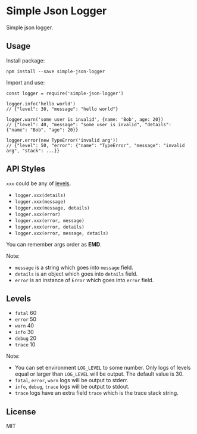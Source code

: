 # Simple Json Logger

Simple json logger.

## Usage

Install package:

`npm install --save simple-json-logger`

Import and use:

```
const logger = require('simple-json-logger')

logger.info('hello world') 
// {"level": 30, "message": "hello world"}

logger.warn('some user is invalid', {name: 'Bob', age: 20})
// {"level": 40, "message": "some user is invalid", "details": {"name": "Bob", "age": 20}}

logger.error(new TypeError('invalid arg'))
// {"level": 50, "error": {"name": "TypeError", "message": "invalid arg", "stack": ...}}
```

## API Styles

`xxx` could be any of [levels](#levels).

- `logger.xxx(details)`
- `logger.xxx(message)`
- `logger.xxx(message, details)`
- `logger.xxx(error)`
- `logger.xxx(error, message)`
- `logger.xxx(error, details)`
- `logger.xxx(error, message, details)`

You can remember args order as **EMD**.

Note:

- `message` is a string which goes into `message` field.
- `details` is an object which goes into `details` field.
- `error` is an instance of `Error` which goes into `error` field.

## Levels

- `fatal`   60
- `error`   50
- `warn`    40
- `info`    30
- `debug`   20
- `trace`   10

Note:

- You can set environment `LOG_LEVEL` to some number. Only logs of levels equal or larger than `LOG_LEVEL` will
be output. The default value is 30.
- `fatal`, `error`, `warn` logs will be output to stderr.
- `info`, `debug`, `trace` logs will be output to stdout.
- `trace` logs have an extra field `trace` which is the trace stack string.

## License

MIT
